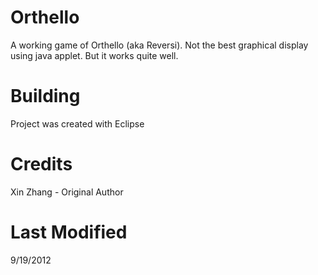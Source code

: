 Orthello
=====
A working game of Orthello (aka Reversi). Not the best graphical display using java applet.
But it works quite well.

Building
=====
Project was created with Eclipse

Credits
=====

Xin Zhang - Original Author


Last Modified
=====
9/19/2012